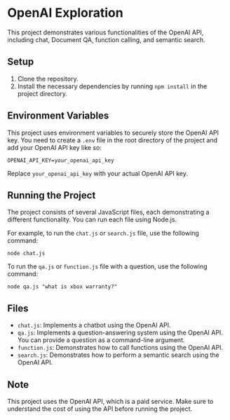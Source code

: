 # OpenAI Exploration

This project demonstrates various functionalities of the OpenAI API, including chat, Document QA, function calling, and semantic search.

## Setup

1. Clone the repository.
2. Install the necessary dependencies by running `npm install` in the project directory.

## Environment Variables

This project uses environment variables to securely store the OpenAI API key. You need to create a `.env` file in the root directory of the project and add your OpenAI API key like so:

```
OPENAI_API_KEY=your_openai_api_key
```

Replace `your_openai_api_key` with your actual OpenAI API key.

## Running the Project

The project consists of several JavaScript files, each demonstrating a different functionality. You can run each file using Node.js. 

For example, to run the `chat.js` or `search.js` file, use the following command:

```
node chat.js
```

To run the `qa.js` or `function.js` file with a question, use the following command:

```
node qa.js "what is xbox warranty?"
```


## Files

- `chat.js`: Implements a chatbot using the OpenAI API.
- `qa.js`: Implements a question-answering system using the OpenAI API. You can provide a question as a command-line argument.
- `function.js`: Demonstrates how to call functions using the OpenAI API.
- `search.js`: Demonstrates how to perform a semantic search using the OpenAI API.

## Note

This project uses the OpenAI API, which is a paid service. Make sure to understand the cost of using the API before running the project.